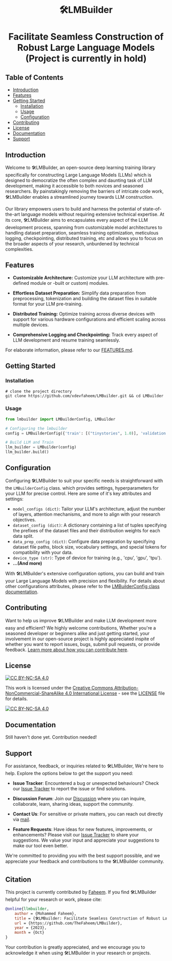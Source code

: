 <h1 align="center"> 🛠️LMBuilder <h1/>
<p align="center"> Facilitate Seamless Construction of Robust Large Language Models
  (Project is currently in hold)
  <p/>

## Table of Contents

- [Introduction](#introduction)
- [Features](#features)
- [Getting Started](#getting-started)
  - [Installation](#installation)
  - [Usage](#usage)
  - [Configuration](#configuration)
- [Contributing](#contributing)
- [License](#license)
- [Documentation](#documentation)
- [Support](#support)

## Introduction

Welcome to 🛠LMBuilder, an open-source deep learning training library specifically for constructing Large Language Models (LLMs) which is designed to democratize the often complex and daunting task of LLM development, making it accessible to both novices and seasoned researchers. By painstakingly removing the barriers of intricate code work, 🛠LMBuilder enables a streamlined journey towards LLM construction.

Our library empowers users to build and harness the potential of state-of-the-art language models without requiring extensive technical expertise. At its core, 🛠LMBuilder aims to encapsulates every aspect of the LLM development process, spanning from customizable model architectures to handling dataset preparation, seamless training optimization, meticulous logging, checkpointing, distributed training, etc and allows you to focus on the broader aspects of your research, unburdened by technical complexities.

## Features

- **Customizable Architecture:** Customize your LLM architecture with pre-defined module or -built or custom) modules.
  
- **Effortless Dataset Preparation:** Simplify data preparation from preprocessing, tokenization and building the dataset files in suitable format for your LLM pre-training.
  
- **Distributed Training:** Optimize training across diverse devices with support for various hardware configurations and efficient scaling across multiple devices.

- **Comprehensive Logging and Checkpointing:** Track every aspect of LLM development and resume training seamlessly.

For elaborate information, please refer to our [FEATURES.md](https://github.com/TheFaheem/LMBuilder/blob/main/FEATURES.md).

## Getting Started

### Installation

```shell
# clone the project directory
git clone https://github.com/xdevfaheem/LMBuilder.git && cd LMBuilder
```

### Usage

```python
from lmbuilder import LMBuilderConfig, LMBuilder

# Configuring the lmbuilder
config = LMBuilderConfig({'train': [("tinystories", 1.0)], 'validation': [("tinystories", 1.0)]})

# Build LLM and Train
llm_builder = LMBuilder(config)
llm_builder.build()
```

## Configuration

Configuring 🛠️LMBuilder to suit your specific needs is straightforward with the `LMBuilderConfig` class. which provides settings, hyperparameters for your LLM for precise control. Here are some of it's key attributes and settings:

- `model_configs (dict)`: Tailor your LLM's architecture, adjust the number of layers, attention mechanisms, and more to align with your research objectives.
- `dataset_config (dict)`: A dictionary containing a list of tuples specifying the prefixes of the dataset files and their distribution weights for each data split.
- `data_prep_config (dict)`: Configure data preparation by specifying dataset file paths, block size, vocabulary settings, and special tokens for compatibility with your data.
- `device_type (str)`: Type of device for training (e.g., 'cpu', 'gpu', 'tpu').
- **...(And more)**

With 🛠️LMBuilder's extensive configuration options, you can build and train your Large Language Models with precision and flexibility. For details about other configurations attributes, please refer to the [LMBuilderConfig class documentation](https://github.com/TheFaheem/LMBuilder/blob/main/LMBuilder/lm_builder.py#L38).

## Contributing

Want to help us improve 🛠️LMBuilder and make LLM development more easy and efficient? We highly welcome contributions, Whether you're a seasoned developer or beginners alike and just getting started, your involvement in our open-source project is highly appreciated inspite of whether you want to report issues, bugs, submit pull requests, or provide feedback. [Learn more about how you can contribute here](https://github.com/TheFaheem/LMBuilder/blob/main/CONTRIBUTING.md).

## License

[![CC BY-NC-SA 4.0][cc-by-nc-sa-shield]][cc-by-nc-sa]

This work is licensed under the [Creative Commons Attribution-NonCommercial-ShareAlike 4.0 International License][cc-by-nc-sa] - see the [LICENSE](https://github.com/TheFaheem/LMBuilder/blob/main/LICENSE) file for details.

[![CC BY-NC-SA 4.0][cc-by-nc-sa-image]][cc-by-nc-sa]

[cc-by-nc-sa]: http://creativecommons.org/licenses/by-nc-sa/4.0/
[cc-by-nc-sa-image]: https://licensebuttons.net/l/by-nc-sa/4.0/88x31.png
[cc-by-nc-sa-shield]: https://img.shields.io/badge/License-CC%20BY--NC--SA%204.0-lightgrey.svg

## Documentation

Still haven't done yet. Contribution needed!

## Support

For assistance, feedback, or inquiries related to 🛠️LMBuilder, We're here to help. Explore the options below to get the support you need:

- **Issue Tracker**: Encountered a bug or unexpected behaviours? Check our [Issue Tracker](https://github.com/TheFaheem/LMBuilder/issues) to report the issue or find solutions.

- **Discussion Forum**: Join our [Discussion](https://github.com/TheFaheem/LMBuilder/discussions) where you can inquire, collaborate, learn, sharing ideas, support the community.

- **Contact Us**: For sensitive or private matters, you can reach out directly via [mail](faheem.llmbuilder@gmail.com).

- **Feature Requests**: Have ideas for new features, improvements, or enhancements? Please visit our [Issue Tracker](https://github.com/TheFaheem/LMBuilder/issues) to share your suggestions. We value your input and appreciate your suggestions to make our tool even better.

We're committed to providing you with the best support possible, and we appreciate your feedback and contributions to the 🛠️LMBuilder community.

## Citation

This project is currently contributed by [Faheem](https://github.com/TheFaheem). If you find 🛠️LMBuilder helpful for your research or work, please cite:
```bibtex
@online{llmbuilder,
    author = {Mohammed Faheem},
    title = {🛠️LMBuilder: Facilitate Seamless Construction of Robust Large Language Models},
    url = {https://github.com/TheFaheem/LMBuilder},
    year = {2023},
    month = {Oct}
}
```
Your contribution is greatly appreciated, and we encourage you to acknowledge it when using 🛠️LMBuilder in your research or projects.

